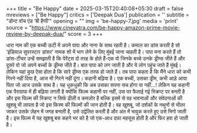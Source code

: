 +++
title = "Be Happy"
date = 2025-03-15T20:40:08+05:30
draft = false
mreviews = ["Be Happy"]
critics = ['Deepak Dua']
publication = ''
subtitle = "डोन्ट वॉच एंड ‘बी हैप्पी’"
opening = ""
img = 'be-happy-7.jpg'
media = 'print'
source = "https://www.cineyatra.com/be-happy-amazon-prime-movie-review-by-deepak-dua/"
score = 3
+++

धारा नाम की एक बच्ची ऊटी में अपने पापा और नाना के साथ रहती है। कमाल का डांस करती है सो ‘इंडियाज़ सुपरस्टार डांसर’ नामक शो में भाग लेने के लिए मुंबई जाना चाहती है। पापा मना करते हैं तो डांस-टीचर उन्हें समझाती है कि पेरेंट्स दो तरह के होते हैं-एक वो जिनके बच्चे उनके ड्रीम्स जीते हैं और दूसरे वो जो अपने बच्चों के ड्रीम्स जीते हैं। बात पापा को लग जाती है और ये लोग पहुंच जाते हैं मुंबई। लेकिन यहां कुछ ऐसा होता है कि सारे ड्रीम्स एक तरफ हो जाते हैं। तब पापा कहता है कि मैंने धारा को कभी गिरने नहीं दिया है, आज भी गिरने नहीं दूंगा। कहानी बढ़िया है। एक बच्ची, उसका ड्रीम, कभी आड़े आया पिता जो आज उसके साथ है। यह धुकधुकी कि अब उसका सपना सच होगा या नहीं…! लेकिन यह कहानी एक पैराग्राफ में ही बढ़िया लगती है क्योंकि फिल्म कहानी पर नहीं, उस पर फैलाई गई स्क्रिप्ट पर बनती है और इस फिल्म की स्क्रिप्ट न सिर्फ ढीली व कमज़ोर है बल्कि इसमें से वह भावनाओं और संवेदनाओं की खुशबू भी लापता है जो इस किस्म की फिल्मों की जान होती है। वह खुशबू, जो दर्शकों के नथुनों से भीतर जाकर उसके ज़ेहन में जगह बनाती है, उसे उद्वेलित करती है और अंत में भावुक करते हुए उसे भिगो जाती है। इस फिल्म में यह खुशबू बस कहने भर को है जो एक-आध दफा महसूस होती है और फिर हवा हो जाती है।
